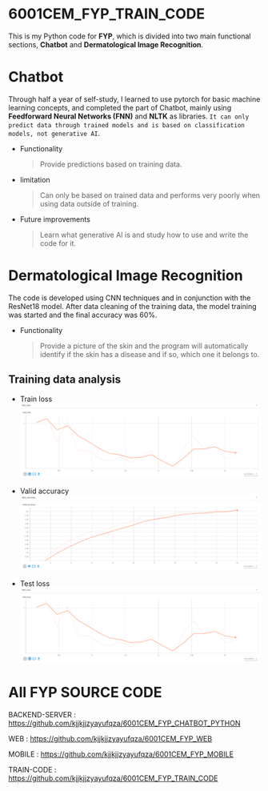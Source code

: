 # 6001CEM_FYP_TRAIN_CODE

This is my Python code for **FYP**, which is divided into two main functional sections, **Chatbot** and **Dermatological Image Recognition**.

# Chatbot

Through half a year of self-study, I learned to use pytorch for basic machine learning concepts, and completed the part of Chatbot, mainly using **Feedforward Neural Networks (FNN)** and **NLTK** as libraries. `It can only predict data through trained models and is based on classification models, not generative AI`.

- Functionality
	> Provide predictions based on training data.
- limitation
    > Can only be based on trained data and performs very poorly when using data outside of training.
- Future improvements
    > Learn what generative AI is and study how to use and write the code for it.

# Dermatological Image Recognition

The code is developed using CNN techniques and in conjunction with the ResNet18 model. After data cleaning of the training data, the model training was started and the final accuracy was 60%.

- Functionality
	> Provide a picture of the skin and the program will automatically identify if the skin has a disease and if so, which one it belongs to.

## Training data analysis

- Train loss
![Train loss](.\image\test_loss.png)

- Valid accuracy
![Valid accuracy](.\image\valid_accuracy.png)

- Test loss
![Test loss](.\image\test_loss.png)


# All FYP SOURCE CODE
BACKEND-SERVER : https://github.com/kjjkjjzyayufqza/6001CEM_FYP_CHATBOT_PYTHON

WEB : https://github.com/kjjkjjzyayufqza/6001CEM_FYP_WEB

MOBILE : https://github.com/kjjkjjzyayufqza/6001CEM_FYP_MOBILE

TRAIN-CODE : https://github.com/kjjkjjzyayufqza/6001CEM_FYP_TRAIN_CODE
